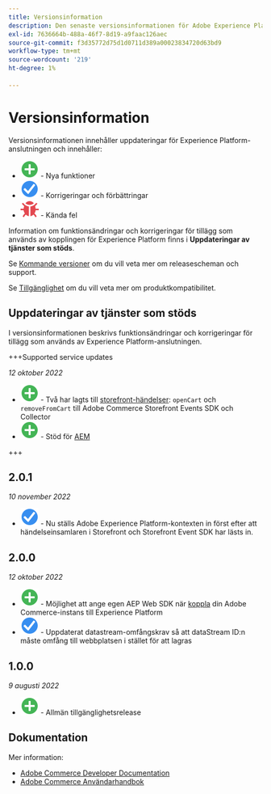 ```yaml
---
title: Versionsinformation
description: Den senaste versionsinformationen för Adobe Experience Platform Connector från Adobe Commerce.
exl-id: 7636664b-488a-46f7-8d19-a9faac126aec
source-git-commit: f3d35772d75d1d0711d389a00023834720d63bd9
workflow-type: tm+mt
source-wordcount: '219'
ht-degree: 1%

---
```


# Versionsinformation

Versionsinformationen innehåller uppdateringar för Experience Platform-anslutningen och innehåller:

* ![Nytt](../assets/new.svg) - Nya funktioner
* ![Korrigera](../assets/fix.svg) - Korrigeringar och förbättringar
* ![Fel](../assets/bug.svg) - Kända fel

Information om funktionsändringar och korrigeringar för tillägg som används av kopplingen för Experience Platform finns i **Uppdateringar av tjänster som stöds**.

Se [Kommande versioner](https://experienceleague.adobe.com/docs/commerce-operations/release/schedule.html) om du vill veta mer om releasescheman och support.

Se [Tillgänglighet](https://experienceleague.adobe.com/docs/commerce-operations/release/availability.html) om du vill veta mer om produktkompatibilitet.

## Uppdateringar av tjänster som stöds

I versionsinformationen beskrivs funktionsändringar och korrigeringar för tillägg som används av Experience Platform-anslutningen.

+++Supported service updates

_12 oktober 2022_

* ![Nytt](../assets/new.svg) - Två har lagts till [storefront-händelser](events.md): `openCart` och `removeFromCart` till Adobe Commerce Storefront Events SDK och Collector
* ![Nytt](../assets/new.svg) - Stöd för [AEM](overview.md#aem-support)

+++

## 2.0.1

_10 november 2022_

* ![Korrigerat problem](../assets/fix.svg) - Nu ställs Adobe Experience Platform-kontexten in först efter att händelseinsamlaren i Storefront och Storefront Event SDK har lästs in.

## 2.0.0

_12 oktober 2022_

* ![Nytt](../assets/new.svg) - Möjlighet att ange egen AEP Web SDK när [koppla](connect-data.md) din Adobe Commerce-instans till Experience Platform
* ![Korrigera](../assets/fix.svg) - Uppdaterat datastream-omfångskrav så att dataStream ID:n måste omfång till webbplatsen i stället för att lagras

## 1.0.0

_9 augusti 2022_

* ![Nytt](../assets/new.svg) - Allmän tillgänglighetsrelease

## Dokumentation

Mer information:

* [Adobe Commerce Developer Documentation](https://devdocs.magento.com/)
* [Adobe Commerce Användarhandbok](https://docs.magento.com/user-guide/)
